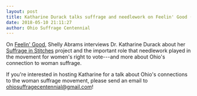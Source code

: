 ```yaml
---
layout: post
title: Katharine Durack talks suffrage and needlework on Feelin' Good (Lebanon, OH)
date: 2018-05-10 21:11:27
author: Ohio Suffrage Centennial
---
```


On [Feelin' Good](https://thelebanonchannel.viebit.com/player.php?hash=IjhpEgfEbPYe), Shelly Abrams interviews Dr. Katharine Durack about her [Suffrage in Stitches](https://www.suffrageinstitches.com) project and the important role that needlework played in the movement for women's right to vote---and more about Ohio's connection to woman suffrage.

If you're interested in hosting Katharine for a talk about Ohio's connections to the woman suffrage movement, please send an email to ohiosuffragecentennial@gmail.com!

